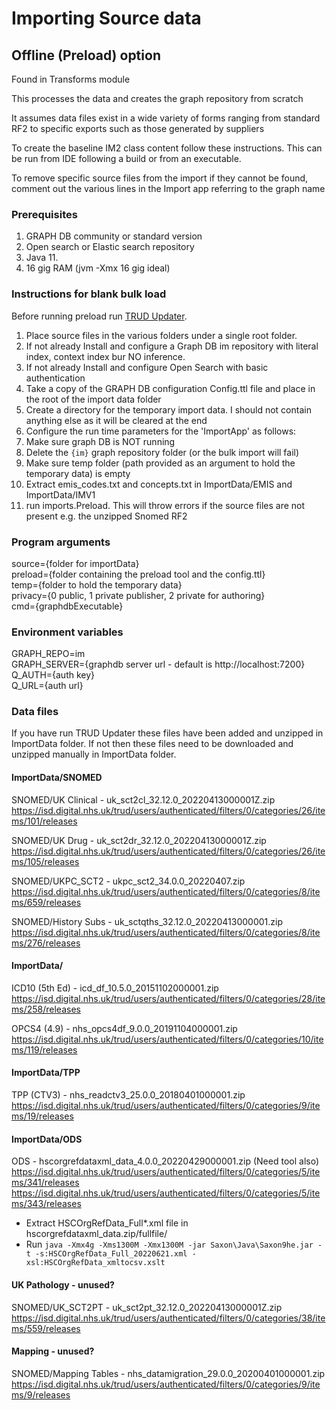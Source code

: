 # Importing Source data

## Offline (Preload) option 

Found in Transforms module

This processes the data and creates the graph repository from scratch

It assumes data files exist in a wide variety of forms ranging from standard RF2 to specific exports such as those generated by suppliers

To create the baseline IM2 class content follow these instructions. This can be run from IDE following a build or from an executable.

To remove specific source files from the import if they cannot be found, comment out the various lines in the Import app referring to the graph name

### Prerequisites
1. GRAPH DB community or standard version
2. Open search or Elastic search repository
3. Java 11.
4. 16 gig RAM (jvm -Xmx 16 gig ideal)

### Instructions for blank bulk load
Before running preload run [TRUD Updater](https://github.com/endeavourhealth-discovery/InformationManager/tree/master/Feeds).

1. Place source files in the various folders under a single root folder.
2. If not already Install and configure a Graph DB im repository with literal index, context index bur NO inference.
3. If not already Install and configure Open Search with basic authentication
4. Take a copy of the GRAPH DB configuration Config.ttl file and place in the root of the import data folder
5. Create a directory for the temporary import data. I should not contain anything else as it will be cleared at the end
6. Configure the run time parameters  for the 'ImportApp' as follows:
7. Make sure graph DB is NOT running
8. Delete the `{im}` graph repository folder (or the bulk import will fail)
9. Make sure temp folder (path provided as an argument to hold the temporary data) is empty 
10. Extract emis_codes.txt and concepts.txt in ImportData/EMIS and ImportData/IMV1
11. run imports.Preload. This will throw errors if the source files are not present e.g. the unzipped Snomed RF2

### Program arguments  
source={folder for importData}\
preload={folder containing the preload tool and the config.ttl}\
temp={folder to hold the temporary data}\
privacy={0 public, 1 private publisher, 2 private for authoring}\
cmd={graphdbExecutable}

### Environment variables
GRAPH_REPO=im\
GRAPH_SERVER={graphdb server url - default is http://localhost:7200}\
Q_AUTH={auth key}\
Q_URL={auth url}

### Data files
If you have run TRUD Updater these files have been added and unzipped in ImportData folder. If not then these files need to be downloaded and unzipped manually in ImportData folder.

#### ImportData/SNOMED
SNOMED/UK Clinical - uk_sct2cl_32.12.0_20220413000001Z.zip\
https://isd.digital.nhs.uk/trud/users/authenticated/filters/0/categories/26/items/101/releases

SNOMED/UK Drug - uk_sct2dr_32.12.0_20220413000001Z.zip\
https://isd.digital.nhs.uk/trud/users/authenticated/filters/0/categories/26/items/105/releases

SNOMED/UKPC_SCT2 - ukpc_sct2_34.0.0_20220407.zip\
https://isd.digital.nhs.uk/trud/users/authenticated/filters/0/categories/8/items/659/releases

SNOMED/History Subs - uk_sctqths_32.12.0_20220413000001.zip\
https://isd.digital.nhs.uk/trud/users/authenticated/filters/0/categories/8/items/276/releases

#### ImportData/

ICD10 (5th Ed) - icd_df_10.5.0_20151102000001.zip\
https://isd.digital.nhs.uk/trud/users/authenticated/filters/0/categories/28/items/258/releases

OPCS4 (4.9) - nhs_opcs4df_9.0.0_20191104000001.zip\
https://isd.digital.nhs.uk/trud/users/authenticated/filters/0/categories/10/items/119/releases

#### ImportData/TPP

TPP (CTV3) - nhs_readctv3_25.0.0_20180401000001.zip\
https://isd.digital.nhs.uk/trud/users/authenticated/filters/0/categories/9/items/19/releases

#### ImportData/ODS

ODS - hscorgrefdataxml_data_4.0.0_20220429000001.zip (Need tool also)\
https://isd.digital.nhs.uk/trud/users/authenticated/filters/0/categories/5/items/341/releases
https://isd.digital.nhs.uk/trud/users/authenticated/filters/0/categories/5/items/343/releases

* Extract HSCOrgRefData_Full*.xml file in hscorgrefdataxml_data.zip/fullfile/
* Run `java -Xmx4g -Xms1300M -Xmx1300M -jar Saxon\Java\Saxon9he.jar -t -s:HSCOrgRefData_Full_20220621.xml -xsl:HSCOrgRefData_xmltocsv.xslt`

#### UK Pathology - unused?
SNOMED/UK_SCT2PT - uk_sct2pt_32.12.0_20220413000001Z.zip\
https://isd.digital.nhs.uk/trud/users/authenticated/filters/0/categories/38/items/559/releases

#### Mapping - unused?
SNOMED/Mapping Tables - nhs_datamigration_29.0.0_20200401000001.zip\
https://isd.digital.nhs.uk/trud/users/authenticated/filters/0/categories/9/items/9/releases







